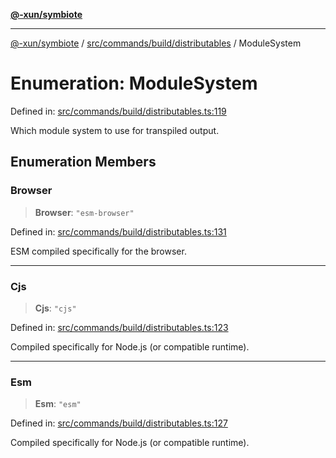 [**@-xun/symbiote**](../../../../../README.md)

***

[@-xun/symbiote](../../../../../README.md) / [src/commands/build/distributables](../README.md) / ModuleSystem

# Enumeration: ModuleSystem

Defined in: [src/commands/build/distributables.ts:119](https://github.com/Xunnamius/symbiote/blob/49b68300bfb7b09f7c437e515711c99015f99f81/src/commands/build/distributables.ts#L119)

Which module system to use for transpiled output.

## Enumeration Members

### Browser

> **Browser**: `"esm-browser"`

Defined in: [src/commands/build/distributables.ts:131](https://github.com/Xunnamius/symbiote/blob/49b68300bfb7b09f7c437e515711c99015f99f81/src/commands/build/distributables.ts#L131)

ESM compiled specifically for the browser.

***

### Cjs

> **Cjs**: `"cjs"`

Defined in: [src/commands/build/distributables.ts:123](https://github.com/Xunnamius/symbiote/blob/49b68300bfb7b09f7c437e515711c99015f99f81/src/commands/build/distributables.ts#L123)

Compiled specifically for Node.js (or compatible runtime).

***

### Esm

> **Esm**: `"esm"`

Defined in: [src/commands/build/distributables.ts:127](https://github.com/Xunnamius/symbiote/blob/49b68300bfb7b09f7c437e515711c99015f99f81/src/commands/build/distributables.ts#L127)

Compiled specifically for Node.js (or compatible runtime).
